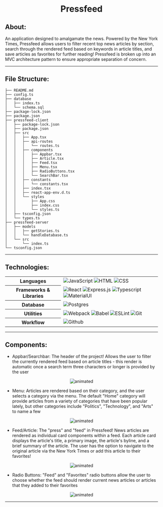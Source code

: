 <p align="center">
  <h1 align="center">Pressfeed</h1>
</p>

## About:
An application designed to amalgamate the news. Powered by the New York Times, Pressfeed allows users to filter recent top news articles by section, search through the rendered feed based on keywords in article titles, and save articles as favorites for further reading! Pressfeed is broken up into an MVC architecture pattern to ensure appropriate separation of concern.

<hr/>

## File Structure:
```
├── README.md
├── config.ts
├── database
│   ├── index.ts
│   └── schema.sql
├── package-lock.json
├── package.json
├── pressfeed-client
│   ├── package-lock.json
│   ├── package.json
│   ├── src
│   │   ├── App.tsx
│   │   ├── api-routes
│   │   │   └── routes.ts
│   │   ├── components
│   │   │   ├── Appbar.tsx
│   │   │   ├── Article.tsx
│   │   │   ├── Feed.tsx
│   │   │   ├── Menu.tsx
│   │   │   ├── RadioButtons.tsx
│   │   │   └── SearchBar.tsx
│   │   ├── constants
│   │   │   └── constants.tsx
│   │   ├── index.tsx
│   │   ├── react-app-env.d.ts
│   │   └── styles
│   │       ├── App.css
│   │       ├── index.css
│   │       └── styles.ts
│   ├── tsconfig.json
│   └── types.ts
├── pressfeed-server
│   ├── models
│   │   ├── getStories.ts
│   │   └── handleDatabase.ts
│   └── src
│       └── index.ts
└── tsconfig.json
```

<hr/>

## Technologies:

<table align="center">
  <tbody>
    <tr>
      <th>Languages</th>
      <td>
        <img alt="JavaScript" src="https://img.shields.io/badge/javascript%20-%23323330.svg?&style=for-the-badge&logo=javascript&logoColor=%23F7DF1E" />
         <img alt="HTML" src="https://img.shields.io/badge/html5%20-%23E34F26.svg?&style=for-the-badge&logo=html5&logoColor=white" />
         <img alt="CSS" src="https://img.shields.io/badge/css3%20-%231572B6.svg?&style=for-the-badge&logo=css3&logoColor=white" />
      </td>
    </tr>
    <tr>
      <th>Frameworks & Libraries</th>
      <td>
        <img alt="React" src="https://img.shields.io/badge/react%20-%2320232a.svg?&style=for-the-badge&logo=react&logoColor=%2361DAFB" />
        <img alt="Express.js" src="https://img.shields.io/badge/express.js-%23404d59.svg?style=for-the-badge&logo=express&logoColor=%2361DAFB" />
        <img alt="Typescript" src="https://img.shields.io/badge/typescript-%23404d59.svg?style=for-the-badge&logo=typescript&logoColor=%2361DAFB" />
        <img alt="MaterialUI" src="https://img.shields.io/badge/material-ui%20-%231572B6.svg?&style=for-the-badge&logo=material-ui&logoColor=white" />
      </td>
    </tr>
        <tr>
      <th>Database</th>
      <td>
        <img alt="Postgres" src="https://img.shields.io/badge/postgres-%23316192.svg?style=for-the-badge&logo=postgresql&logoColor=white">
      </td>
    </tr>
    <tr>
      <th>Utilities</th>
      <td>
        <img alt="Webpack" src="https://img.shields.io/badge/webpack%20-%2320232a.svg?&style=for-the-badge&logo=webpack&logoColor=%2361DAFB" />
        <img alt="Babel" src="https://img.shields.io/badge/Babel-F9DC3e?style=for-the-badge&logo=babel&logoColor=black" />
        <img alt="ESLint" src="https://img.shields.io/badge/ESLint-4B3263?style=for-the-badge&logo=eslint&logoColor=white" />
        <img alt="Git" src="https://img.shields.io/badge/Git-F05032?style=for-the-badge&logo=git&logoColor=white" />
      </td>
    </tr>
     <tr>
      <th>Workflow</th>
      <td>
        <img alt="Github" src="https://img.shields.io/badge/GitHub-100000?style=for-the-badge&logo=github&logoColor=white"/>
      </td>
    </tr>
  </tbody>
</table>

<hr/>

## Components:
- Appbar/Searchbar: The header of the project! Allows the user to filter the currently rendered feed based on article titles - this render is automatic once a search term three characters or longer is provided by the user

<p align="center">
  <img src="https://imgur.com/7kadKBK" alt="animated" />
</p>

- Menu: Articles are rendered based on their category, and the user selects a category via the menu. The default "Home" category will provide articles from a variety of categories that have been popular lately, but other categories include "Politics", "Technology", and "Arts" to name a few

<p align="center">
  <img src="https://imgur.com/AkfGPTH" alt="animated" />
</p>

- Feed/Article: The "press" and "feed" in Pressfeed! News articles are rendered as individual card components within a feed. Each article card displays the article's title, a primary image, the article's byline, and a brief summary of the article. The user has the option to navigate to the original article via the New York Times or add this article to their favorites!

<p align="center">
  <img src="https://imgur.com/GzHtxQR" alt="animated" />
</p>

- Radio Buttons: "Feed" and "Favorites" radio buttons allow the user to choose whether the feed should render current news articles or articles that they added to their favorites

<p align="center">
  <img src="https://imgur.com/TUVQgYz" alt="animated" />
</p>

<hr/>